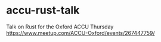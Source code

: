 # accu-rust-talk
Talk on Rust for the Oxford ACCU Thursday https://www.meetup.com/ACCU-Oxford/events/267447759/

